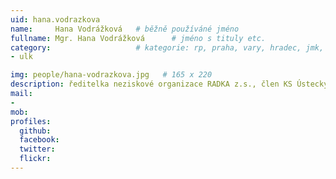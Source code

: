 ```yaml
---
uid: hana.vodrazkova
name:     Hana Vodrážková  	# běžně používáné jméno
fullname: Mgr. Hana Vodrážková  	# jméno s tituly etc.
category:                 	# kategorie: rp, praha, vary, hradec, jmk, senat
- ulk

img: people/hana-vodrazkova.jpg   # 165 x 220
description: ředitelka neziskové organizace RADKA z.s., člen KS Ústecký kraj           	# kratký popis, max 160 znaků
mail:
- 
mob:	
profiles:
  github:
  facebook: 
  twitter: 
  flickr: 
---
```


